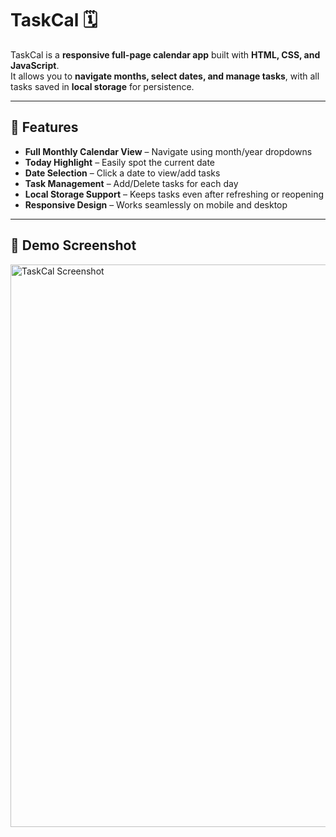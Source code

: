 # TaskCal 🗓️  

TaskCal is a **responsive full-page calendar app** built with **HTML, CSS, and JavaScript**.  
It allows you to **navigate months, select dates, and manage tasks**, with all tasks saved in **local storage** for persistence.  

---

## 🚀 Features  
- **Full Monthly Calendar View** – Navigate using month/year dropdowns  
- **Today Highlight** – Easily spot the current date  
- **Date Selection** – Click a date to view/add tasks  
- **Task Management** – Add/Delete tasks for each day  
- **Local Storage Support** – Keeps tasks even after refreshing or reopening  
- **Responsive Design** – Works seamlessly on mobile and desktop  

---

## 📸 Demo Screenshot  
<img src="https://github.com/user-attachments/assets/d5a0efec-a272-4d58-9f84-303509d29aa6" width="900" alt="TaskCal Screenshot">

  
